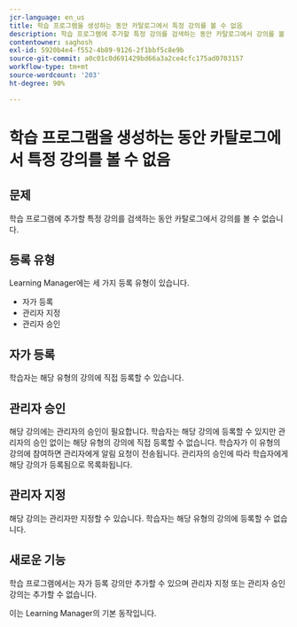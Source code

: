 ```yaml
---
jcr-language: en_us
title: 학습 프로그램을 생성하는 동안 카탈로그에서 특정 강의를 볼 수 없음
description: 학습 프로그램에 추가할 특정 강의를 검색하는 동안 카탈로그에서 강의를 볼 수 없습니다.
contentowner: saghosh
exl-id: 5920b4e4-f552-4b89-9126-2f1bbf5c8e9b
source-git-commit: a0c01c0d691429bd66a3a2ce4cfc175ad0703157
workflow-type: tm+mt
source-wordcount: '203'
ht-degree: 90%

---
```


# 학습 프로그램을 생성하는 동안 카탈로그에서 특정 강의를 볼 수 없음

## 문제

학습 프로그램에 추가할 특정 강의를 검색하는 동안 카탈로그에서 강의를 볼 수 없습니다.

## 등록 유형

Learning Manager에는 세 가지 등록 유형이 있습니다.

* 자가 등록
* 관리자 지정
* 관리자 승인

## 자가 등록

학습자는 해당 유형의 강의에 직접 등록할 수 있습니다.

## 관리자 승인

해당 강의에는 관리자의 승인이 필요합니다. 학습자는 해당 강의에 등록할 수 있지만 관리자의 승인 없이는 해당 유형의 강의에 직접 등록할 수 없습니다. 학습자가 이 유형의 강의에 참여하면 관리자에게 알림 요청이 전송됩니다. 관리자의 승인에 따라 학습자에게 해당 강의가 등록됨으로 목록화됩니다.

## 관리자 지정

해당 강의는 관리자만 지정할 수 있습니다. 학습자는 해당 유형의 강의에 등록할 수 없습니다.

## 새로운 기능

학습 프로그램에서는 자가 등록 강의만 추가할 수 있으며 관리자 지정 또는 관리자 승인 강의는 추가할 수 없습니다.

이는 Learning Manager의 기본 동작입니다.
